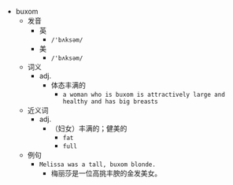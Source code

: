 - buxom
  - 发音
    - 英
      - `/'bʌksəm/`
    - 美
      - `/'bʌksəm/`
  - 词义
    - adj.
      - 体态丰满的
        - `a woman who is buxom is attractively large and healthy and has big breasts`
  - 近义词
    - adj.
      - （妇女）丰满的；健美的
        - `fat`
        - `full`
  - 例句
    - `Melissa was a tall, buxom blonde.`
      - 梅丽莎是一位高挑丰腴的金发美女。

